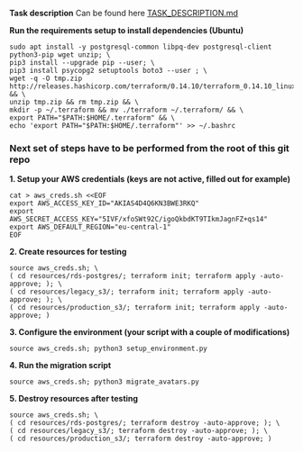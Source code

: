 **Task description**
Can be found here [TASK_DESCRIPTION.md](TASK_DESCRIPTION.md)

**Run the requirements setup to install dependencies (Ubuntu)**

```
sudo apt install -y postgresql-common libpq-dev postgresql-client python3-pip wget unzip; \
pip3 install --upgrade pip --user; \
pip3 install psycopg2 setuptools boto3 --user ; \
wget -q -O tmp.zip http://releases.hashicorp.com/terraform/0.14.10/terraform_0.14.10_linux_amd64.zip && \
unzip tmp.zip && rm tmp.zip && \
mkdir -p ~/.terraform && mv ./terraform ~/.terraform/ && \
export PATH="$PATH:$HOME/.terraform" && \
echo 'export PATH="$PATH:$HOME/.terraform"' >> ~/.bashrc
```

### Next set of steps have to be performed from the root of this git repo

**1. Setup your AWS credentials (keys are not active, filled out for example)**

```
cat > aws_creds.sh <<EOF
export AWS_ACCESS_KEY_ID="AKIAS4D4Q6KN3BWE3RKQ"
export AWS_SECRET_ACCESS_KEY="5IVF/xfoSWt92C/igoQkbdKT9TIkmJagnFZ+qs14"
export AWS_DEFAULT_REGION="eu-central-1"
EOF
```

**2. Create resources for testing**

```
source aws_creds.sh; \
( cd resources/rds-postgres/; terraform init; terraform apply -auto-approve; ); \
( cd resources/legacy_s3/; terraform init; terraform apply -auto-approve; ); \
( cd resources/production_s3/; terraform init; terraform apply -auto-approve; )
```

**3. Configure the environment (your script with a couple of modifications)**

```
source aws_creds.sh; python3 setup_environment.py
```

**4. Run the migration script**

```
source aws_creds.sh; python3 migrate_avatars.py
```


**5. Destroy resources after testing**

```
source aws_creds.sh; \
( cd resources/rds-postgres/; terraform destroy -auto-approve; ); \
( cd resources/legacy_s3/; terraform destroy -auto-approve; ); \
( cd resources/production_s3/; terraform destroy -auto-approve; )
```
